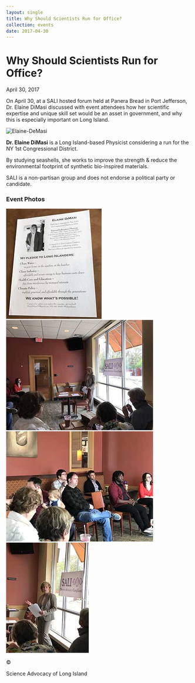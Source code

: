```yaml
---
layout: single
title: Why Should Scientists Run for Office?
collection: events
date: 2017-04-30
---
```

Why Should Scientists Run for Office?
=====================================

April 30, 2017

On April 30, at a SALI hosted forum held at Panera Bread in Port Jefferson, Dr. Elaine DiMasi discussed with event attendees how her scientific expertise and unique skill set would be an asset in government, and why this is especially important on Long Island.

![Elaine-DeMasi](/assets/images/events/2017/why-should-scientits-run-for-office/Elaine-DeMasi.png)

**Dr. Elaine DiMasi** is a Long Island-based Physicist considering a run for the NY 1st Congressional District.

By studying seashells, she works to improve the strength & reduce the environmental footprint of synthetic bio-inspired materials.

SALI is a non-partisan group and does not endorse a political party or candidate.

### Event Photos

[![](/assets/images/events/2017//why-should-scientits-run-for-office/thumb-IMG-1376.jpg)](/assets/images/events/2017/why-should-scientits-run-for-office/IMG-1376.jpg) [![](/assets/images/events/2017//why-should-scientits-run-for-office/thumb-IMG-1377.jpg)](/assets/images/events/2017/why-should-scientits-run-for-office/IMG-1377.jpg)
 [![](/assets/images/events/2017//why-should-scientits-run-for-office/thumb-IMG-1381.jpg)](/assets/images/events/2017/why-should-scientits-run-for-office/IMG-1381.jpg) [![](/assets/images/events/2017//why-should-scientits-run-for-office/thumb-IMG-1385.jpg)](/assets/images/events/2017/why-should-scientits-run-for-office/IMG-1385.jpg)

©

Science Advocacy of Long Island

[](mailto:scienceadvocacyli@gmail.com "Email Us") [](https://www.facebook.com/SciAdvLI "Find Us on Facebook") [](https://twitter.com/SciAdvLI/ "Follow Us on Twitter") [](https://www.youtube.com/channel/UCenQnnpxJDQncPzn0jq9yEQ "Watch Us on YouTube") [](https://www.instagram.com/sciadvli/ "Follow Us on Twitter")
